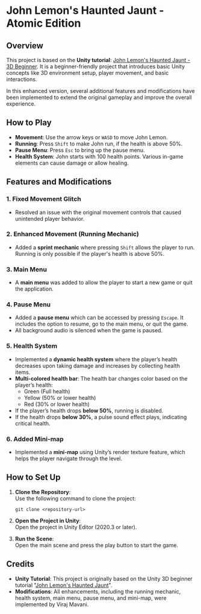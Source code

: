 
# John Lemon's Haunted Jaunt - Atomic Edition

## Overview

This project is based on the **Unity tutorial**: [John Lemon's Haunted Jaunt - 3D Beginner](https://learn.unity.com/project/john-lemon-s-haunted-jaunt-3d-beginner?uv=2020.3). It is a beginner-friendly project that introduces basic Unity concepts like 3D environment setup, player movement, and basic interactions.

In this enhanced version, several additional features and modifications have been implemented to extend the original gameplay and improve the overall experience.

## How to Play

- **Movement**: Use the arrow keys or `WASD` to move John Lemon.
- **Running**: Press `Shift` to make John run, if the health is above 50%.
- **Pause Menu**: Press `Esc` to bring up the pause menu.
- **Health System**: John starts with 100 health points. Various in-game elements can cause damage or allow healing. 

## Features and Modifications

### 1. Fixed Movement Glitch
- Resolved an issue with the original movement controls that caused unintended player behavior.

### 2. Enhanced Movement (Running Mechanic)
- Added a **sprint mechanic** where pressing `Shift` allows the player to run. Running is only possible if the player's health is above 50%.

### 3. Main Menu
- A **main menu** was added to allow the player to start a new game or quit the application.

### 4. Pause Menu
- Added a **pause menu** which can be accessed by pressing `Escape`. It includes the option to resume, go to the main menu, or quit the game.
- All background audio is silenced when the game is paused.

### 5. Health System
- Implemented a **dynamic health system** where the player’s health decreases upon taking damage and increases by collecting health items.
- **Multi-colored health bar**: The health bar changes color based on the player’s health:
  - Green (Full health)
  - Yellow (50% or lower health)
  - Red (30% or lower health)
- If the player’s health drops **below 50%**, running is disabled.
- If the health drops **below 30%**, a pulse sound effect plays, indicating critical health.

### 6. Added Mini-map
- Implemented a **mini-map** using Unity’s render texture feature, which helps the player navigate through the level.

## How to Set Up

1. **Clone the Repository**:  
   Use the following command to clone the project:
   ```
   git clone <repository-url>
   ```

2. **Open the Project in Unity**:  
   Open the project in Unity Editor (2020.3 or later).

3. **Run the Scene**:  
   Open the main scene and press the play button to start the game.

## Credits

- **Unity Tutorial**: This project is originally based on the Unity 3D beginner tutorial "[John Lemon's Haunted Jaunt](https://learn.unity.com/project/john-lemon-s-haunted-jaunt-3d-beginner?uv=2020.3)".
- **Modifications**: All enhancements, including the running mechanic, health system, main menu, pause menu, and mini-map, were implemented by Viraj Mavani.
